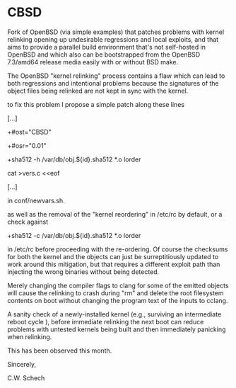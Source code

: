 # CBSD
Fork of OpenBSD (via simple examples) that patches problems with kernel relinking opening up undesirable regressions and local exploits, and that aims to provide a parallel build environment that's not self-hosted in OpenBSD and which also can be bootstrapped from the OpenBSD 7.3/amd64 release media easily with or without BSD make.

The OpenBSD "kernel relinking" process contains a flaw which can lead to both regressions and intentional problems because the signatures of the object files being relinked are not kept in sync with the kernel.

to fix this problem I propose a simple patch along these lines 

[...]

+#ost="CBSD"

+#osr="0.01"

+sha512 -h /var/db/obj.${id}.sha512 *.o lorder

cat >vers.c <<eof

[...]

in conf/newvars.sh.

as well as the removal of the "kernel reordering" in /etc/rc by default, or a check against

+sha512 -c /var/db/obj.${id}.sha512 *.o lorder 

in /etc/rc before proceeding with the re-ordering. Of course the checksums for both the kernel and the objects can just be surreptitiously updated to work around this mitigation, but that requires a different exploit path than injecting the wrong binaries without being detected.

Merely changing the compiler flags to clang for some of the emitted objects will cause the relinking to crash during "rm" and delete the root filesystem contents on boot without changing the program text of the inputs to cclang.

A sanity check of a newly-installed kernel (e.g., surviving an intermediate reboot cycle ), before immediate relinking the next boot can reduce problems with untested kernels being built and then immediately panicking when relinking.

This has been observed this month.



Sincerely,

C.W. Schech


